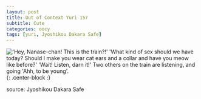 ```yaml
---
layout: post
title: Out of Context Yuri 157
subtitle: Cute
categories: oocy
tags: [yuri, Jyoshikou Dakara Safe]
---
```



!['Hey, Nanase-chan! This is the train?!' 'What kind of sex should we have today? Should I make you wear cat ears and a collar and have you meow like before?' 'Wait! Listen, darn it!' Two others on the train are listening, and going 'Ahh, to be young'.](https://imgur.com/kZCzNHM.png){: .center-block :}


source: Jyoshikou Dakara Safe